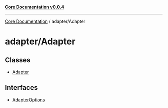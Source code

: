 [**Core Documentation v0.0.4**](../../README.md)

***

[Core Documentation](../../modules.md) / adapter/Adapter

# adapter/Adapter

## Classes

- [Adapter](classes/Adapter.md)

## Interfaces

- [AdapterOptions](interfaces/AdapterOptions.md)

